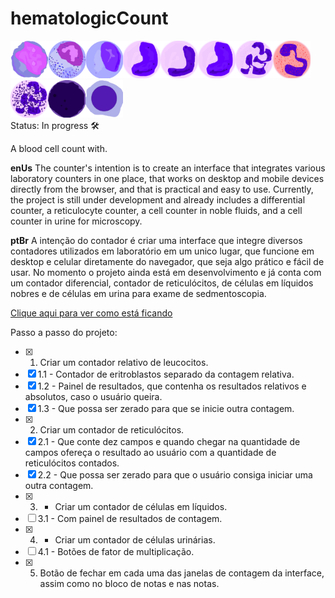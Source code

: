# hematologicCount 
<img src="assets/img/mieloblasto.png" width='60px'><img src="assets/img/promielo.png" width='60px'><img src="assets/img/mielo.png" width='60px'><img src="assets/img/meta.png" width='60px'><img src="assets/img/bastao.png" width='60px'><img src="assets/img/meta.png" width='60px'><img src="assets/img/seg.png" width='60px'><img src="assets/img/eos.png" width='60px'><img src="assets/img/bas.png" width='60px'><img src="assets/img/linTip.png" width='60px'><img src="assets/img/eritro.png" width='60px'><br>
Status: In progress 🛠️
<p>A blood cell count with.</p>

**enUs**
The counter's intention is to create an interface that integrates various laboratory counters in one place, that works on desktop and mobile devices directly from the browser, and that is practical and easy to use. Currently, the project is still under development and already includes a differential counter, a reticulocyte counter, a cell counter in noble fluids, and a cell counter in urine for microscopy.

**ptBr**
A intenção do contador é criar uma interface que integre diversos contadores utilizados em laboratório em um unico lugar, que funcione em desktop e celular diretamente do navegador, que seja algo prático e fácil de usar. No momento o projeto ainda está em desenvolvimento e já conta com um contador diferencial, contador de reticulócitos, de células em líquidos nobres e de células em urina para exame de sedmentoscopia. 

<a href="https://davesilveira.github.io/hematologicCount/">Clique aqui para ver como está ficando</a>

Passo a passo do projeto:

- [x] 1. Criar um contador relativo de leucocitos.
- [x] 1.1 - Contador de eritroblastos separado da contagem relativa.
- [x] 1.2 - Painel de resultados, que contenha os resultados relativos e absolutos, caso o usuário queira.
- [x] 1.3 - Que possa ser zerado para que se inicie outra contagem.
- [x] 2. Criar um contador de reticulócitos.
- [x] 2.1 - Que conte dez campos e quando chegar na quantidade de campos ofereça o resultado ao usuário com a quantidade de reticulócitos contados.
- [x] 2.2 - Que possa ser zerado para que o usuário consiga iniciar uma outra contagem.
- [x] 3. - Criar um contador de células em líquidos.
- [ ] 3.1 - Com painel de resultados de contagem.
- [x] 4. - Criar um contador de células urinárias.
- [ ] 4.1 - Botões de fator de multiplicação.
- [x] 5. Botão de fechar em cada uma das janelas de contagem da interface, assim como no bloco de notas e nas notas.
